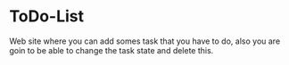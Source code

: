 # ToDo-List
Web site where you can add  somes task that you have to do, also you are goin to be able to change the task state and delete this. 
